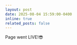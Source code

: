```yaml
---
layout: post
date: 2025-08-04 15:59:00-0400
inline: true
related_posts: false
---
```


Page went LIVE!😎
